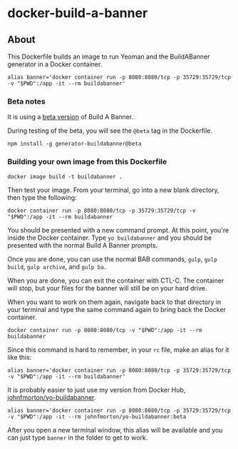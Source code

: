 # docker-build-a-banner

## About

This Dockerfile builds an image to run Yeoman and the BuildABanner generator in a Docker container.

```
alias banner='docker container run -p 8080:8080/tcp -p 35729:35729/tcp -v "$PWD":/app -it --rm buildabanner'
```

### Beta notes

It is using a [beta version](https://www.npmjs.com/package/generator-buildabanner/v/2.1.0-beta.2) of Build A Banner.

During testing of the beta, you will see the `@beta` tag in the Dockerfile.

```
npm install -g generator-buildabanner@beta
```

### Building your own image from this Dockerfile

```
docker image build -t buildabanner .
```

Then test your image. From your terminal, go into a new blank directory, then type the following:

```
docker container run -p 8080:8080/tcp -p 35729:35729/tcp -v "$PWD":/app -it --rm buildabanner
```

You should be presented with a new command prompt. At this point, you're inside the Docker container. Type `yo buildabanner` and you should be presented with the normal Build A Banner prompts.

Once you are done, you can use the normal BAB commands, `gulp`, `gulp build`, `gulp archive`, and `gulp ba`.

When you are done, you can exit the container with CTL-C. The container will stop, but your files for the banner will still be on your hard drive.

When you want to work on them again, navigate back to that directory in your terminal and type the same command again to bring back the Docker container.

```
docker container run -p 8080:8080/tcp -v "$PWD":/app -it --rm buildabanner
```
Since this command is hard to remember, in your `rc` file, make an alias for it like this:

```
alias banner='docker container run -p 8080:8080/tcp -p 35729:35729/tcp -v "$PWD":/app -it --rm buildabanner'
```

It is probably easier to just use my version from Docker Hub, [johnfmorton/yo-buildabanner](https://hub.docker.com/r/johnfmorton/yo-buildabanner).

```
alias banner='docker container run -p 8080:8080/tcp -p 35729:35729/tcp -v "$PWD":/app -it --rm johnfmorton/yo-buildabanner:beta
```

After you open a new terminal window, this alias will be available and you can just type `banner` in the folder to get to work.

